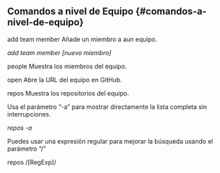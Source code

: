 ## Comandos a nivel de Equipo {#comandos-a-nivel-de-equipo}

add team member Añade un miembro a aun equipo.

_add team member [nuevo miembro]_

people Muestra los miembros del equipo.

open Abre la URL del equipo en GitHub.

repos Muestra los repositorios del equipo.

Usa el parámetro “-a” para mostrar directamente la lista completa sin interrupciones.

_repos -a_

Puedes usar una expresión regular para mejorar la búsqueda usando el parámetro “/”

repos /[RegExp]/